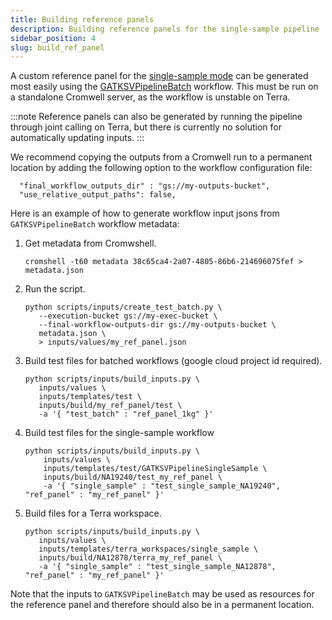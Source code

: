 ```yaml
---
title: Building reference panels
description: Building reference panels for the single-sample pipeline
sidebar_position: 4
slug: build_ref_panel
---
```


A custom reference panel for the [single-sample mode](/docs/gs/calling_modes#single-sample-mode) can be generated most easily using the
[GATKSVPipelineBatch](https://github.com/broadinstitute/gatk-sv/blob/main/wdl/GATKSVPipelineBatch.wdl) workflow. 
This must be run on a standalone Cromwell server, as the workflow is unstable on Terra. 

:::note
Reference panels can also be generated by running the pipeline through joint calling on Terra, but there is
currently no solution for automatically updating inputs.
:::

We recommend copying the outputs from a Cromwell run to a permanent location by adding the following option to 
the workflow configuration file:
```
  "final_workflow_outputs_dir" : "gs://my-outputs-bucket",
  "use_relative_output_paths": false,
```

Here is an example of how to generate workflow input jsons from `GATKSVPipelineBatch` workflow metadata:

1. Get metadata from Cromwshell.

   ```shell
   cromshell -t60 metadata 38c65ca4-2a07-4805-86b6-214696075fef > metadata.json
   ```

2. Run the script.

   ```shell
   python scripts/inputs/create_test_batch.py \
      --execution-bucket gs://my-exec-bucket \
      --final-workflow-outputs-dir gs://my-outputs-bucket \
      metadata.json \
      > inputs/values/my_ref_panel.json
   ```

3. Build test files for batched workflows (google cloud project id required).

   ```shell
   python scripts/inputs/build_inputs.py \
      inputs/values \
      inputs/templates/test \
      inputs/build/my_ref_panel/test \
      -a '{ "test_batch" : "ref_panel_1kg" }'
   ```

4. Build test files for the single-sample workflow

   ```shell
   python scripts/inputs/build_inputs.py \
       inputs/values \
       inputs/templates/test/GATKSVPipelineSingleSample \
       inputs/build/NA19240/test_my_ref_panel \
       -a '{ "single_sample" : "test_single_sample_NA19240", "ref_panel" : "my_ref_panel" }'
   ```

5. Build files for a Terra workspace.

   ```shell 
   python scripts/inputs/build_inputs.py \
      inputs/values \
      inputs/templates/terra_workspaces/single_sample \
      inputs/build/NA12878/terra_my_ref_panel \
      -a '{ "single_sample" : "test_single_sample_NA12878", "ref_panel" : "my_ref_panel" }'
   ```

Note that the inputs to `GATKSVPipelineBatch` may be used as resources
for the reference panel and therefore should also be in a permanent location.
